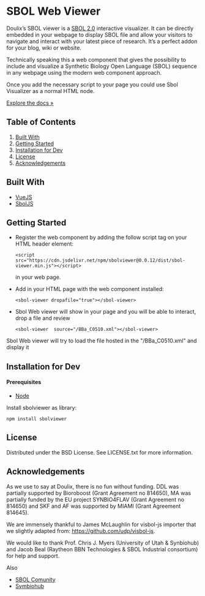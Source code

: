 <h1>SBOL Web Viewer</h1>

Doulix’s SBOL viewer is a [SBOL 2.0](https://sbolstandard.org) interactive visualizer.
It can be directly embedded in your webpage to display SBOL file and allow your visitors to navigate and interact with your latest piece of research. It’s a perfect addon for your blog, wiki or website.

Technically speaking this a web component that gives the possibility to include and visualize a Synthetic Biology Open Language (SBOL) sequence in any webpage using the modern web component approach.

Once you add the necessary script to your page you could use Sbol Visualizer as a normal HTML node.


[Explore the docs »](https://www.npmjs.com/package/sbolviewer)

## Table of Contents
1. [Built With](#built-with)
2. [Getting Started](#getting-started)
3. [Installation for Dev](#installation-for-dev)
4. [License](#license)
5. [Acknowledgements](#acknowledgements)

## Built With

* [VueJS](https://vuejs.org)
* [SbolJS](https://github.com/doulix/sbol-web-visualizer)

<!-- GETTING STARTED -->
## Getting Started

- Register the web component by adding the follow script tag on your HTML header element:

  ```
  <script src="https://cdn.jsdelivr.net/npm/sbolviewer@0.0.12/dist/sbol-viewer.min.js"></script>
  ```
  in your web page.

- Add in your HTML page with the web component installed:

  ```
  <sbol-viewer dropafile="true"></sbol-viewer>  
  ```
- Sbol Web viewer  will show in your page and you will be able to interact, drop a file and review

  ```
  <sbol-viewer  source="/BBa_C0510.xml"></sbol-viewer>  
  ```
Sbol Web viewer will try to load the file hosted in the "/BBa_C0510.xml" and display it

## Installation for Dev

#### Prerequisites

- [Node](https://nodejs.org/en/)

Install sbolviewer as library:

```
npm install sbolviewer 
```


<!-- LICENSE -->
## License
Distributed under the BSD License. See LICENSE.txt for more information.

<!-- ACKNOWLEDGEMENTS -->
## Acknowledgements

As we use to say at Doulix, there is no fun without funding. DDL was partially supported by Bioroboost (Grant Agreement no 814650), MA was partially funded by the EU project SYNBIO4FLAV (Grant Agreement no 814650) and SKF and AF was supported by MIAMI (Grant Agreement 814645).

We are immensely thankful to James McLaughlin for visbol-js importer that we slightly  adapted from: https://github.com/udp/visbol-js.

We would like to thank Prof. Chris J. Myers (University of Utah & Synbiohub) and Jacob Beal (Raytheon BBN Technologies & SBOL Industrial consortium) for help and support.

Also

* [SBOL Comunity](https://sbolstandard.org)
* [Symbiohub](https://synbiohub.org/)


